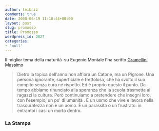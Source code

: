 ```yaml
---
author: leibniz
comments: true
date: 2008-06-19 11:18:44+00:00
layout: post
slug: promosso
title: Promosso
wordpress_id: 2827
categories:
- 'null'
---
```


Il miglior tema della maturità  su Eugenio Montale l'ha scritto [Gramellini Massimo](http://www.lastampa.it/_web/cmstp/tmplRubriche/editoriali/gEditoriali.asp?ID_blog=25&ID_articolo=4664&ID_sezione=&sezione=)


> Dietro la topica dell'anno non affiora un Catone, ma un Pigrone. Una persona ignorante, superficiale e frettolosa, che ha svolto il suo compito senza cura né rispetto. Ed è proprio questo il punto. Da tempo abbiamo rinunciato alla speranza che la scuola trasmetta ai ragazzi la cultura. Però continuiamo a pretendere che insegni loro, con l'esempio, un po' di umanità . E un uomo che vive e lavora nella trascuratezza non è un uomo. È un parassita o un frustrato: in entrambi i casi un morto dentro.




### La Stampa
